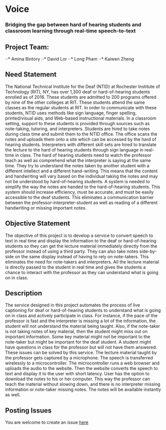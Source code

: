 # Voice

### Bridging the gap between hard of hearing students and classroom learning through real-time speech-to-text

## Project Team:

⋅⋅* Amina Bintory 
⋅⋅* David Lor 
⋅⋅* Long Pham
⋅⋅* Kaiwen Zheng

## Need Statement

The National Technical Institute for the Deaf (NTID) at Rochester Institute of Technology (RIT), NY, has over 1,300 deaf or hard-of-hearing students enrolled as of 2016. These students are admitted to 200 programs offered by nine of the other colleges at RIT. These students attend the same classes as the regular students at RIT. In order to communicate with these students, NTID uses methods like sign language, finger spelling, printed/visual aids, and Web-based instructional materials. In a classroom setting, support to these students is provided through sources such as note-taking, tutoring, and interpreters. Students are hired to take notes during class time and submit them to the NTID office. The office scans the notes and uploads them onto a site which can be accessed by the hard of hearing students. Interpreters with different skill sets are hired to translate the lecture to the hard of hearing students through sign language in real-time in class. The hard of hearing students need to watch the professor teach as well as comprehend what the interpreter is saying at the same time. They try to understand the notes taken by another student with a different intellect and a different hand-writing. This means that the content and handwriting will vary based on the individual taking the notes and may not be understood by hard-of-hearing students. A system is needed to simplify the way the notes are handed to the hard-of-hearing students. This system should increase efficiency, must be accurate, and must be easily accessible to the deaf students. This eliminates a communication barrier between the professor-interpreter-student as well as reading of a different handwriting or missing important notes. 

## Objective Statement

The objective of this project is to develop a service to convert speech to text in real time and display the information to the deaf or hard-of-hearing students so they can get the lecture material immediately directly from the professor instead of using a third party. They can also take notes side-by-side on the same display instead of having to rely on note-takers. This eliminates the need for note-takers and interpreters. All the lecture material is directly passed to the student in real time and gives the students a chance to interact with the professor as they can understand what is going on in class.

## Description

The service designed in this project automates the process of live captioning for deaf or hard-of-hearing students to understand what is going on in class and actively participate in class. For instance, if the pace of the professor is fast and the interpreter is missing a lot of the information, the student will not understand the material being taught. Also, if the note-taker is not taking notes of key material, then the student might miss out on important information. Some key material might not be important to the note-taker but might be important for the deaf student. A student might have questions in class for the professor but will not have them answered. These issues can be solved by this service. The lecture material taught by the professor gets captured by a microphone. The speech is transferred wirelessly to a microcontroller. The microcontroller runs a web browser and uploads the audio to the website. Then the website converts the speech to text and display it to the user with short latency. User has the option to download the notes to his or her computer. This way the professor can teach the material without slowing down, and there is no interpreter missing information or note-taker missing notes. The notes will be available instantly as well. 

## Posting Issues

You are welcome to create an issue [here](https://github.com/kaiwen2times/schwifty-public/issues)

